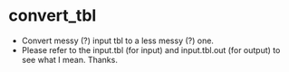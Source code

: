 convert_tbl
===========
* Convert messy (?) input tbl to a less messy (?) one.
* Please refer to the input.tbl (for input) and input.tbl.out (for output) to see what I mean. Thanks.
